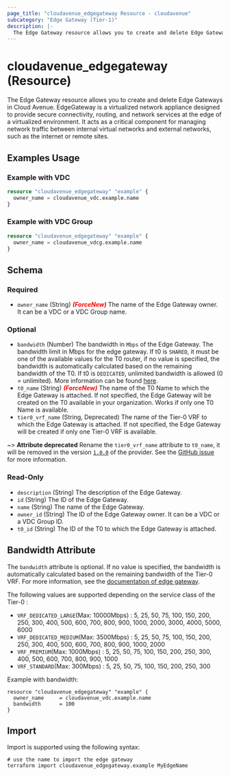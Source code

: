 ```yaml
---
page_title: "cloudavenue_edgegateway Resource - cloudavenue"
subcategory: "Edge Gateway (Tier-1)"
description: |-
  The Edge Gateway resource allows you to create and delete Edge Gateways in Cloud Avenue. EdgeGateway is a virtualized network appliance designed to provide secure connectivity, routing, and network services at the edge of a virtualized environment. It acts as a critical component for managing network traffic between internal virtual networks and external networks, such as the internet or remote sites.
---
```


# cloudavenue_edgegateway (Resource)

The Edge Gateway resource allows you to create and delete Edge Gateways in Cloud Avenue. EdgeGateway is a virtualized network appliance designed to provide secure connectivity, routing, and network services at the edge of a virtualized environment. It acts as a critical component for managing network traffic between internal virtual networks and external networks, such as the internet or remote sites.

## Examples Usage

### Example with VDC

```terraform
resource "cloudavenue_edgegateway" "example" {
  owner_name = cloudavenue_vdc.example.name
}
```

### Example with VDC Group

```terraform
resource "cloudavenue_edgegateway" "example" {
  owner_name = cloudavenue_vdcg.example.name
}
```

<!-- schema generated by tfplugindocs -->
## Schema

### Required

- `owner_name` (String) <i style="color:red;font-weight: bold">(ForceNew)</i> The name of the Edge Gateway owner. It can be a VDC or a VDC Group name.

### Optional

- `bandwidth` (Number) The bandwidth in `Mbps` of the Edge Gateway. The bandwidth limit in Mbps for the edge gateway. If t0 is `SHARED`, it must be one of the available values for the T0 router, if no value is specified, the bandwidth is automatically calculated based on the remaining bandwidth of the T0. If t0 is `DEDICATED`, unlimited bandwidth is allowed (0 = unlimited). More information can be found [here](#bandwidth-attribute).
- `t0_name` (String) <i style="color:red;font-weight: bold">(ForceNew)</i> The name of the T0 Name to which the Edge Gateway is attached. If not specified, the Edge Gateway will be created on the T0 available in your organization. Works if only one T0 Name is available.
- `tier0_vrf_name` (String, Deprecated) The name of the Tier-0 VRF to which the Edge Gateway is attached. If not specified, the Edge Gateway will be created if only one Tier-0 VRF is available. 

 ~> **Attribute deprecated** Rename the `tier0_vrf_name` attribute to `t0_name`, it will be removed in the version [`1.0.0`](https://github.com/orange-cloudavenue/terraform-provider-cloudavenue/milestone/28) of the provider. See the [GitHub issue](https://github.com/orange-cloudavenue/terraform-provider-cloudavenue/issues/1165) for more information.

### Read-Only

- `description` (String) The description of the Edge Gateway.
- `id` (String) The ID of the Edge Gateway.
- `name` (String) The name of the Edge Gateway.
- `owner_id` (String) The ID of the Edge Gateway owner. It can be a VDC or a VDC Group ID.
- `t0_id` (String) The ID of the T0 to which the Edge Gateway is attached.

## Bandwidth Attribute

The `bandwidth` attribute is optional. If no value is specified, the bandwidth is automatically calculated based on the remaining bandwidth of the Tier-0 VRF. For more information, see the [documentation of edge gateway](https://cloud.orange-business.com/en/offres/infrastructure-iaas/cloud-avenue/wiki-cloud-avenue/services/network/).

The following values are supported depending on the service class of the Tier-0 :

<!-- TABLE BANDWIDTH VALUES -->
* `VRF_DEDICATED_LARGE`(Max: 10000Mbps) : 5, 25, 50, 75, 100, 150, 200, 250, 300, 400, 500, 600, 700, 800, 900, 1000, 2000, 3000, 4000, 5000, 6000
* `VRF_DEDICATED_MEDIUM`(Max: 3500Mbps) : 5, 25, 50, 75, 100, 150, 200, 250, 300, 400, 500, 600, 700, 800, 900, 1000, 2000
* `VRF_PREMIUM`(Max: 1000Mbps) : 5, 25, 50, 75, 100, 150, 200, 250, 300, 400, 500, 600, 700, 800, 900, 1000
* `VRF_STANDARD`(Max: 300Mbps) : 5, 25, 50, 75, 100, 150, 200, 250, 300



Example with bandwidth:

```hcl
resource "cloudavenue_edgegateway" "example" {
  owner_name     = cloudavenue_vdc.example.name
  bandwidth      = 100
}
```

## Import

Import is supported using the following syntax:
```shell
# use the name to import the edge gateway
terraform import cloudavenue_edgegateway.example MyEdgeName
```